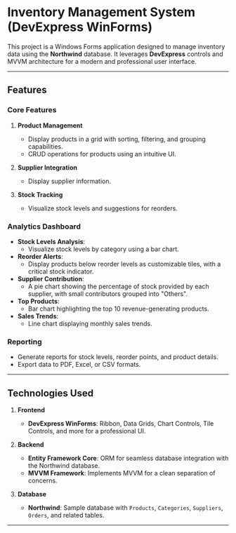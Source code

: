 # Inventory Management System (DevExpress WinForms)

This project is a Windows Forms application designed to manage inventory data using the **Northwind** database. It leverages **DevExpress** controls and MVVM architecture for a modern and professional user interface.

---

## Features

### Core Features
1. **Product Management**
   - Display products in a grid with sorting, filtering, and grouping capabilities.
   - CRUD operations for products using an intuitive UI.
     
2. **Supplier Integration**
   - Display supplier information.

3. **Stock Tracking**
   - Visualize stock levels and suggestions for reorders.

### Analytics Dashboard
- **Stock Levels Analysis**: 
  - Visualize stock levels by category using a bar chart.
- **Reorder Alerts**: 
  - Display products below reorder levels as customizable tiles, with a critical stock indicator.
- **Supplier Contribution**:
  - A pie chart showing the percentage of stock provided by each supplier, with small contributors grouped into "Others".
- **Top Products**:
  - Bar chart highlighting the top 10 revenue-generating products.
- **Sales Trends**:
  - Line chart displaying monthly sales trends.

### Reporting
- Generate reports for stock levels, reorder points, and product details.
- Export data to PDF, Excel, or CSV formats.

---

## Technologies Used

1. **Frontend**
   - **DevExpress WinForms**: Ribbon, Data Grids, Chart Controls, Tile Controls, and more for a professional UI.

2. **Backend**
   - **Entity Framework Core**: ORM for seamless database integration with the Northwind database.
   - **MVVM Framework**: Implements MVVM for a clean separation of concerns.

3. **Database**
   - **Northwind**: Sample database with `Products`, `Categories`, `Suppliers`, `Orders`, and related tables.

---
